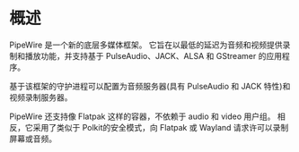 # 概述

PipeWire 是一个新的底层多媒体框架。 它旨在以最低的延迟为音频和视频提供录制和播放功能，并支持基于 PulseAudio、JACK、ALSA 和 GStreamer 的应用程序。

基于该框架的守护进程可以配置为音频服务器(具有 PulseAudio 和 JACK 特性)和视频录制服务器。

PipeWire 还支持像 Flatpak 这样的容器，不依赖于 audio 和 video 用户组。 相反，它采用了类似于 Polkit的安全模式，向 Flatpak 或 Wayland 请求许可以录制屏幕或音频。

